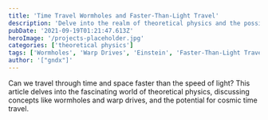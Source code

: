 ```yaml
---
title: 'Time Travel Wormholes and Faster-Than-Light Travel'
description: 'Delve into the realm of theoretical physics and the possibilities of traversable wormholes and warp drives.'
pubDate: '2021-09-19T01:21:47.613Z'
heroImage: '/projects-placeholder.jpg'
categories: ['theoretical physics']
tags: ['Wormholes', 'Warp Drives', 'Einstein', 'Faster-Than-Light Travel']
author: '["gndx"]'
---
```


Can we travel through time and space faster than the speed of light? This article delves into the fascinating world of theoretical physics, discussing concepts like wormholes and warp drives, and the potential for cosmic time travel.
